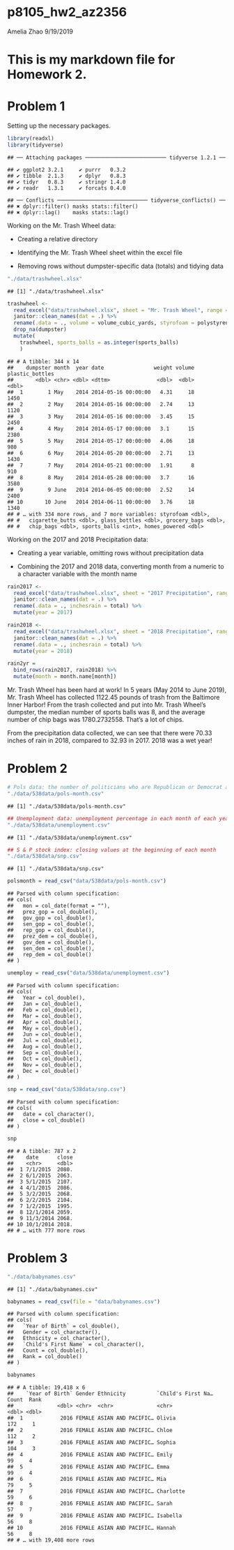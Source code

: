 p8105\_hw2\_az2356
================
Amelia Zhao
9/19/2019

# This is my markdown file for Homework 2.

# Problem 1

Setting up the necessary packages.

``` r
library(readxl)
library(tidyverse)
```

    ## ── Attaching packages ────────────────────────── tidyverse 1.2.1 ──

    ## ✔ ggplot2 3.2.1     ✔ purrr   0.3.2
    ## ✔ tibble  2.1.3     ✔ dplyr   0.8.3
    ## ✔ tidyr   0.8.3     ✔ stringr 1.4.0
    ## ✔ readr   1.3.1     ✔ forcats 0.4.0

    ## ── Conflicts ───────────────────────────── tidyverse_conflicts() ──
    ## ✖ dplyr::filter() masks stats::filter()
    ## ✖ dplyr::lag()    masks stats::lag()

Working on the Mr. Trash Wheel data:

  - Creating a relative directory

  - Identifying the Mr. Trash Wheel sheet within the excel file

  - Removing rows without dumpster-specific data (totals) and tidying
    data

<!-- end list -->

``` r
"./data/trashwheel.xlsx"
```

    ## [1] "./data/trashwheel.xlsx"

``` r
trashwheel <- 
  read_excel("data/trashwheel.xlsx", sheet = "Mr. Trash Wheel", range = "A2:N408") %>% 
  janitor::clean_names(dat = .) %>%
  rename(.data = ., volume = volume_cubic_yards, styrofoam = polystyrene, weight = weight_tons) %>%
  drop_na(dumpster)
  mutate(
    trashwheel, sports_balls = as.integer(sports_balls)
    )
```

    ## # A tibble: 344 x 14
    ##    dumpster month  year date                weight volume plastic_bottles
    ##       <dbl> <chr> <dbl> <dttm>               <dbl>  <dbl>           <dbl>
    ##  1        1 May    2014 2014-05-16 00:00:00   4.31     18            1450
    ##  2        2 May    2014 2014-05-16 00:00:00   2.74     13            1120
    ##  3        3 May    2014 2014-05-16 00:00:00   3.45     15            2450
    ##  4        4 May    2014 2014-05-17 00:00:00   3.1      15            2380
    ##  5        5 May    2014 2014-05-17 00:00:00   4.06     18             980
    ##  6        6 May    2014 2014-05-20 00:00:00   2.71     13            1430
    ##  7        7 May    2014 2014-05-21 00:00:00   1.91      8             910
    ##  8        8 May    2014 2014-05-28 00:00:00   3.7      16            3580
    ##  9        9 June   2014 2014-06-05 00:00:00   2.52     14            2400
    ## 10       10 June   2014 2014-06-11 00:00:00   3.76     18            1340
    ## # … with 334 more rows, and 7 more variables: styrofoam <dbl>,
    ## #   cigarette_butts <dbl>, glass_bottles <dbl>, grocery_bags <dbl>,
    ## #   chip_bags <dbl>, sports_balls <int>, homes_powered <dbl>

Working on the 2017 and 2018 Precipitation data:

  - Creating a year variable, omitting rows without precipitation data

  - Combining the 2017 and 2018 data, converting month from a numeric to
    a character variable with the month name

<!-- end list -->

``` r
rain2017 <- 
  read_excel("data/trashwheel.xlsx", sheet = "2017 Precipitation", range = "A2:B14") %>% 
  janitor::clean_names(dat = .) %>% 
  rename(.data = ., inchesrain = total) %>% 
  mutate(year = 2017)

rain2018 <-
  read_excel("data/trashwheel.xlsx", sheet = "2018 Precipitation", range = "A2:B14") %>% 
  janitor::clean_names(dat = .) %>% 
  rename(.data = ., inchesrain = total) %>% 
  mutate(year = 2018)

rain2yr = 
  bind_rows(rain2017, rain2018) %>% 
  mutate(month = month.name[month])
```

Mr. Trash Wheel has been hard at work\! In 5 years (May 2014 to June
2019), Mr. Trash Wheel has collected 1122.45 pounds of trash from the
Baltimore Inner Harbor\! From the trash collected and put into Mr. Trash
Wheel’s dumpster, the median number of sports balls was 8, and the
average number of chip bags was 1780.2732558. That’s a lot of chips.

From the precipitation data collected, we can see that there were 70.33
inches of rain in 2018, compared to 32.93 in 2017. 2018 was a wet
year\!

# Problem 2

``` r
# Pols data: the number of politicians who are Republican or Democrat at any given month
"./data/538data/pols-month.csv"
```

    ## [1] "./data/538data/pols-month.csv"

``` r
## Unemployment data: unemployment percentage in each month of each year
"./data/538data/unemployment.csv"
```

    ## [1] "./data/538data/unemployment.csv"

``` r
## S & P stock index: closing values at the beginning of each month
"./data/538data/snp.csv"
```

    ## [1] "./data/538data/snp.csv"

``` r
polsmonth = read_csv("data/538data/pols-month.csv")
```

    ## Parsed with column specification:
    ## cols(
    ##   mon = col_date(format = ""),
    ##   prez_gop = col_double(),
    ##   gov_gop = col_double(),
    ##   sen_gop = col_double(),
    ##   rep_gop = col_double(),
    ##   prez_dem = col_double(),
    ##   gov_dem = col_double(),
    ##   sen_dem = col_double(),
    ##   rep_dem = col_double()
    ## )

``` r
unemploy = read_csv("data/538data/unemployment.csv")
```

    ## Parsed with column specification:
    ## cols(
    ##   Year = col_double(),
    ##   Jan = col_double(),
    ##   Feb = col_double(),
    ##   Mar = col_double(),
    ##   Apr = col_double(),
    ##   May = col_double(),
    ##   Jun = col_double(),
    ##   Jul = col_double(),
    ##   Aug = col_double(),
    ##   Sep = col_double(),
    ##   Oct = col_double(),
    ##   Nov = col_double(),
    ##   Dec = col_double()
    ## )

``` r
snp = read_csv("data/538data/snp.csv")
```

    ## Parsed with column specification:
    ## cols(
    ##   date = col_character(),
    ##   close = col_double()
    ## )

``` r
snp
```

    ## # A tibble: 787 x 2
    ##    date      close
    ##    <chr>     <dbl>
    ##  1 7/1/2015  2080.
    ##  2 6/1/2015  2063.
    ##  3 5/1/2015  2107.
    ##  4 4/1/2015  2086.
    ##  5 3/2/2015  2068.
    ##  6 2/2/2015  2104.
    ##  7 1/2/2015  1995.
    ##  8 12/1/2014 2059.
    ##  9 11/3/2014 2068.
    ## 10 10/1/2014 2018.
    ## # … with 777 more rows

# Problem 3

``` r
"./data/babynames.csv"
```

    ## [1] "./data/babynames.csv"

``` r
babynames = read_csv(file = "data/babynames.csv")
```

    ## Parsed with column specification:
    ## cols(
    ##   `Year of Birth` = col_double(),
    ##   Gender = col_character(),
    ##   Ethnicity = col_character(),
    ##   `Child's First Name` = col_character(),
    ##   Count = col_double(),
    ##   Rank = col_double()
    ## )

``` r
babynames
```

    ## # A tibble: 19,418 x 6
    ##    `Year of Birth` Gender Ethnicity          `Child's First Na… Count  Rank
    ##              <dbl> <chr>  <chr>              <chr>              <dbl> <dbl>
    ##  1            2016 FEMALE ASIAN AND PACIFIC… Olivia               172     1
    ##  2            2016 FEMALE ASIAN AND PACIFIC… Chloe                112     2
    ##  3            2016 FEMALE ASIAN AND PACIFIC… Sophia               104     3
    ##  4            2016 FEMALE ASIAN AND PACIFIC… Emily                 99     4
    ##  5            2016 FEMALE ASIAN AND PACIFIC… Emma                  99     4
    ##  6            2016 FEMALE ASIAN AND PACIFIC… Mia                   79     5
    ##  7            2016 FEMALE ASIAN AND PACIFIC… Charlotte             59     6
    ##  8            2016 FEMALE ASIAN AND PACIFIC… Sarah                 57     7
    ##  9            2016 FEMALE ASIAN AND PACIFIC… Isabella              56     8
    ## 10            2016 FEMALE ASIAN AND PACIFIC… Hannah                56     8
    ## # … with 19,408 more rows
